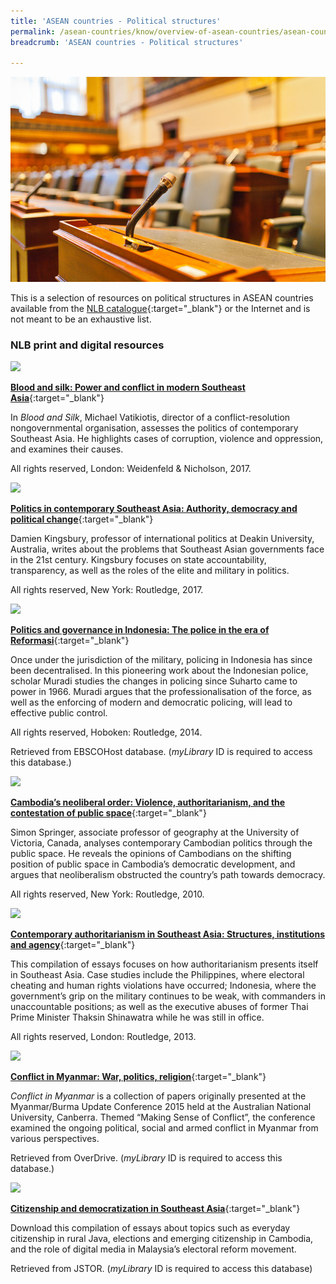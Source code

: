 ```yaml
---
title: 'ASEAN countries - Political structures'
permalink: /asean-countries/know/overview-of-asean-countries/asean-countries-political-structures/
breadcrumb: 'ASEAN countries - Political structures'

---
```



<img src="/images/asean-countries/ASEAN-countries-Political-structures.jpg" alt="political structures banner" style="width:800px;" />

This is a selection of resources on political structures in ASEAN countries available from the [NLB catalogue](http://catalogue.nlb.gov.sg/){:target="_blank"} or the Internet and is not meant to be an exhaustive list.

### **NLB print and digital resources**

<img src="/images/book-covers/Blood-and-silk-Power-and-conflict-in-modern-Southeast-Asia.png" style="width:180px;" />

[**Blood and silk: Power and conflict in modern Southeast Asia**](http://eservice.nlb.gov.sg/item_holding.aspx?bid=202929094){:target="_blank"}

In *Blood and Silk*, Michael Vatikiotis, director of a conflict-resolution nongovernmental organisation, assesses the politics of contemporary Southeast Asia. He highlights cases of corruption, violence and oppression, and examines their causes.

All rights reserved, London: Weidenfeld & Nicholson, 2017.

<img src="/images/book-covers/Politics-in-contemporary-Southeast-Asia-Authority-democracy-and-political-change.png" style="width:180px;" />

[**Politics in contemporary Southeast Asia: Authority, democracy and political change**](http://eservice.nlb.gov.sg/item_holding.aspx?bid=202745873){:target="_blank"}

Damien Kingsbury, professor of international politics at Deakin University, Australia, writes about the problems that Southeast Asian governments face in the 21st century. Kingsbury focuses on state accountability, transparency, as well as the roles of the elite and military in politics.

All rights reserved, New York: Routledge, 2017.

<img src="/images/book-covers/Politics-and-governance-in-Indonesia-The-police-in-the-era-of-Reformasi.png" style="width:180px;" />

[**Politics and governance in Indonesia: The police in the era of Reformasi**](http://eresources.nlb.gov.sg/Main/Browse?startsWith=E){:target="_blank"}

Once under the jurisdiction of the military, policing in Indonesia has since been decentralised. In this pioneering work about the Indonesian police, scholar Muradi studies the changes in policing since Suharto came to power in 1966. Muradi argues that the professionalisation of the force, as well as the enforcing of modern and democratic policing, will lead to effective public control.

All rights reserved, Hoboken: Routledge, 2014.

Retrieved from EBSCOHost database. (*myLibrary* ID is required to access this database.)

<img src="/images/book-covers/Cambodia’s-neoliberal-order-Violence-authoritarianism-and-the-contestation-of-public-space.png" style="width:180px;" />

[**Cambodia’s neoliberal order: Violence, authoritarianism, and the contestation of public space**](http://eservice.nlb.gov.sg/item_holding.aspx?bid=13681210){:target="_blank"}

Simon Springer, associate professor of geography at the University of Victoria, Canada, analyses contemporary Cambodian politics through the public space. He reveals the opinions of Cambodians on the shifting position of public space in Cambodia’s democratic development, and argues that neoliberalism obstructed the country’s path towards democracy.

All rights reserved, New York: Routledge, 2010.

<img src="/images/book-covers/Contemporary-authoritarianism-in-Southeast-Asia-Structures-institutions-and-agency.png" style="width:180px;" />

[**Contemporary authoritarianism in Southeast Asia: Structures, institutions and agency**](http://eservice.nlb.gov.sg/item_holding.aspx?bid=200147128){:target="_blank"}

This compilation of essays focuses on how authoritarianism presents itself in Southeast Asia. Case studies include the Philippines, where electoral cheating and human rights violations have occurred; Indonesia, where the government’s grip on the military continues to be weak, with commanders in unaccountable positions; as well as the executive abuses of former Thai Prime Minister Thaksin Shinawatra while he was still in office.

All rights reserved, London: Routledge, 2013.

<img src="/images/book-covers/Conflict-in-Myanmar-War-politics-religion.png" style="width:180px;" />

[**Conflict in Myanmar: War, politics, religion**](https://nlb.overdrive.com/media/3302830){:target="_blank"}

*Conflict in Myanmar* is a collection of papers originally presented at the Myanmar/Burma Update Conference 2015 held at the Australian National University, Canberra. Themed “Making Sense of Conflict”, the conference examined the ongoing political, social and armed conflict in Myanmar from various perspectives.

Retrieved from OverDrive. (*myLibrary* ID is required to access this database.)

<img src="/images/book-covers/Citizenship-and-democratization-in-Southeast-Asia.png" style="width:180px;" />

[**Citizenship and democratization in Southeast Asia**](http://eresources.nlb.gov.sg/Main/Browse?startsWith=J){:target="_blank"}

Download this compilation of essays about topics such as everyday citizenship in rural Java, elections and emerging citizenship in Cambodia, and the role of digital media in Malaysia’s electoral reform movement.

Retrieved from JSTOR. (*myLibrary* ID is required to access this database)